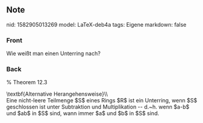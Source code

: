 ## Note
nid: 1582905013269
model: LaTeX-deb4a
tags: Eigene
markdown: false

### Front
Wie weißt man einen Unterring nach?

### Back
% Theorem 12.3 <div>
</div><div>\textbf{Alternative Herangehensweise}\\</div><div>
</div><div>Eine nicht-leere Teilmenge $S$ eines Rings $R$ ist ein Unterring, wenn $S$ geschlossen ist unter Subtraktion und Multiplikation -- d.~h. wenn $a-b$ und $ab$ in $S$ sind, wann immer $a$ und $b$ in $S$ sind.</div>
